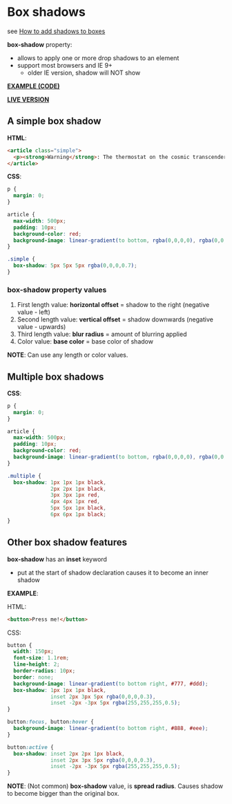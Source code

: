 # Box shadows

see [How to add shadows to boxes](https://developer.mozilla.org/en-US/docs/Learn/CSS/Styling_boxes/Advanced_box_effects#Box_shadows)

**box-shadow** property:

- allows to apply one or more drop shadows to an element
- support most browsers and IE 9+
  - older IE version, shadow will NOT show

**[EXAMPLE (CODE)](https://mdn.github.io/learning-area/css/styling-boxes/advanced_box_effects/box-shadow.html)**

**[LIVE VERSION](https://github.com/mdn/learning-area/blob/master/css/styling-boxes/advanced_box_effects/box-shadow.html)**

## A simple box shadow

**HTML**:

```html
<article class="simple">
  <p><strong>Warning</strong>: The thermostat on the cosmic transcender has reached a critical level.</p>
</article>
```

**CSS**:

```css
p {
  margin: 0;
}

article {
  max-width: 500px;
  padding: 10px;
  background-color: red;
  background-image: linear-gradient(to bottom, rgba(0,0,0,0), rgba(0,0,0,0.25));
}

.simple {
  box-shadow: 5px 5px 5px rgba(0,0,0,0.7);
}
```

### box-shadow property values

1. First length value: **horizontal offset** = shadow to the right (negative value - left)
2. Second length value: **vertical offset** = shadow downwards (negative value - upwards)
3. Third length value: **blur radius** = amount of blurring applied
4. Color value: **base color** = base color of shadow

**NOTE**: Can use any length or color values.

## Multiple box shadows

**CSS**:

```css
p {
  margin: 0;
}

article {
  max-width: 500px;
  padding: 10px;
  background-color: red;
  background-image: linear-gradient(to bottom, rgba(0,0,0,0), rgba(0,0,0,0.25));
}

.multiple {
  box-shadow: 1px 1px 1px black,
              2px 2px 1px black,
              3px 3px 1px red,
              4px 4px 1px red,
              5px 5px 1px black,
              6px 6px 1px black;
}
```

## Other box shadow features

**box-shadow** has an **inset** keyword

- put at the start of shadow declaration causes it to become an inner shadow

**EXAMPLE**:

HTML:

```html
<button>Press me!</button>
```

CSS:

```css
button {
  width: 150px;
  font-size: 1.1rem;
  line-height: 2;
  border-radius: 10px;
  border: none;
  background-image: linear-gradient(to bottom right, #777, #ddd);
  box-shadow: 1px 1px 1px black,
              inset 2px 3px 5px rgba(0,0,0,0.3),
              inset -2px -3px 5px rgba(255,255,255,0.5);
}

button:focus, button:hover {
  background-image: linear-gradient(to bottom right, #888, #eee);
}

button:active {
  box-shadow: inset 2px 2px 1px black,
              inset 2px 3px 5px rgba(0,0,0,0.3),
              inset -2px -3px 5px rgba(255,255,255,0.5);
}
```

**NOTE**: (Not common) **box-shadow** value, is **spread radius**. Causes shadow to become bigger than the original box.